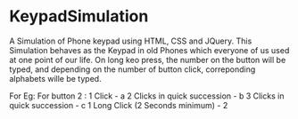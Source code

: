 # KeypadSimulation
A Simulation of Phone keypad using HTML, CSS and JQuery.
This Simulation behaves as the Keypad in old Phones which everyone of us used at one point of our life.
On long keo press, the number on the button will be typed, and depending on the number of button click, correponding alphabets wille be typed. 

For Eg: 
For button 2 :
1 Click - a
2 Clicks in quick succession - b
3 Clicks in quick succession - c
1 Long Click (2 Seconds minimum) - 2
